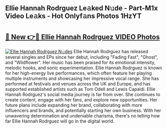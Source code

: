 ## Ellie Hannah Rodrguez Le𝚊ked N𝚞de - Part-M1x Video Le𝚊ks - Hot Onlyf𝚊ns Photos 1HzYT

# <h2><a href="http://ab36106.deff.icu/?id=Ellie+Hannah+Rodrguez">🔗 New 👉🔴 Ellie Hannah Rodrguez VIDEO Photos</a></h2>

[![Ellie Hannah Rodrguez N𝚞des](https://i.imgur.com/rIISA9y.gif)](http://ab36106.deff.icu/?id=Ellie+Hannah+Rodrguez)
Ellie Hannah Rodrguez has released several singles and EPs since her debut, including "Fading Fast", "Ghost", and "Wildflower". Her music has been praised for its emotional intensity, melodic hooks, and sonic experimentation. Ellie Hannah Rodrguez is known for her high-energy live performances, which often feature her playing multiple instruments and showcasing her impressive vocal range. She has performed at festivals and venues across the UK and Europe, and has supported established artists such as Tom Odell and Lewis Capaldi. Ellie Hannah Rodrguez's social media journey is far from over. She continues to create content, engage with her fans, and explore new opportunities. Her future plans include expanding her brand, collaborating with more influencers and brands, and potentially starting her own business. With her unwavering determination and undeniable charisma, there's no telling how far Ellie Hannah Rodrguez will go in the digital world.
